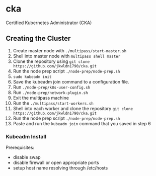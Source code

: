 # cka
Certified Kubernetes Administrator (CKA)

## Creating the Cluster
1. Create master node with `./multipass/start-master.sh`
2. Shell into master node with `multipass shell master`
3. Clone the repository using `git clone https://github.com/jkwldn1790/cka.git`
4. Run the node prep script `./node-prep/node-prep.sh`
5. `sudo kubeadm init`
6. Save the kubeadm join command to a configuration file.
7. Run `./node-prep/k8s-user-config.sh`
8. Run `./node-prep/network-plugin.sh`
9. Exit the multipass machine
10. Run the `./multipass/start-workers.sh`
11. Shell into each worker and clone the repository `git clone https://github.com/jkwldn1790/cka.git`
12. Run the node prep script `./node-prep/node-prep.sh`
13. Paste and run the `kubeadm join` command that you saved in step 6

### Kubeadm Install
Prerequisites:
- disable swap
- disable firewall or open appropriate ports
- setup host name resolving through /etc/hosts